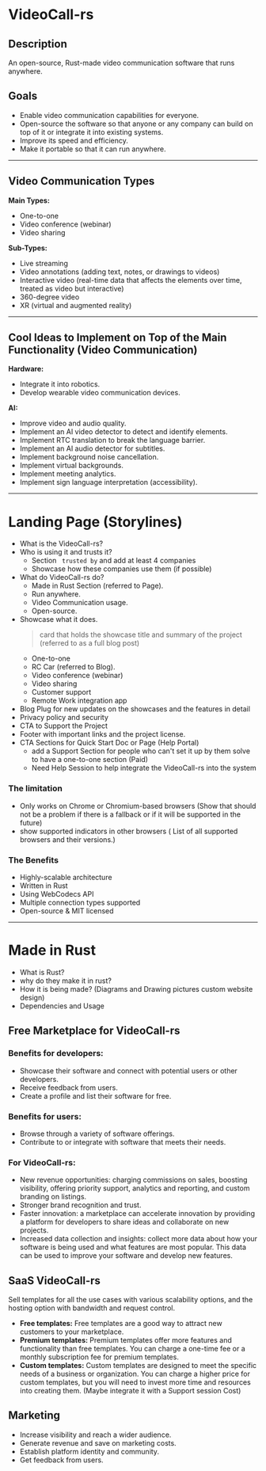 # VideoCall-rs

## Description

An open-source, Rust-made video communication software that runs anywhere.

## Goals

* Enable video communication capabilities for everyone.
* Open-source the software so that anyone or any company can build on top of it or integrate it into existing systems.
* Improve its speed and efficiency.
* Make it portable so that it can run anywhere.

---

## Video Communication Types

**Main Types:**

* One-to-one
* Video conference (webinar)
* Video sharing

**Sub-Types:**

* Live streaming
* Video annotations (adding text, notes, or drawings to videos)
* Interactive video (real-time data that affects the elements over time, treated as video but interactive)
* 360-degree video
* XR (virtual and augmented reality)

---

## Cool Ideas to Implement on Top of the Main Functionality (Video Communication)

**Hardware:**

* Integrate it into robotics.
* Develop wearable video communication devices.

**AI:**

* Improve video and audio quality.
* Implement an AI video detector to detect and identify elements.
* Implement RTC translation to break the language barrier.
* Implement an AI audio detector for subtitles.
* Implement background noise cancellation.
* Implement virtual backgrounds.
* Implement meeting analytics.
* Implement sign language interpretation (accessibility).


---
# Landing Page (Storylines)
- What is the VideoCall-rs?
- Who is using it and trusts it?
    - Section ``` trusted by``` and add at least 4 companies
    - Showcase how these companies use them  (if possible)
- What do VideoCall-rs do?
   - Made in Rust Section (referred to Page).
   - Run anywhere.
   - Video Communication usage.
   - Open-source.
- Showcase what it does.
   > card that holds the showcase title and summary of the project (referred to as a full blog post)
   * One-to-one
   * RC Car (referred to Blog).
   * Video conference (webinar)
   * Video sharing
   * Customer support
   * Remote Work integration app
- Blog Plug for new updates on the showcases and the features in detail
- Privacy policy and security
- CTA to Support the Project
- Footer with important links and the project license.
- CTA Sections for Quick Start Doc or Page (Help Portal)
   - add a Support Section for people who can't set it up by them solve to have a one-to-one section (Paid)
   - Need Help Session to help integrate the VideoCall-rs into the system
### The limitation 
- Only works on Chrome or Chromium-based browsers
  (Show that should not be a problem if there is a fallback or if it will be supported in the future)
- show supported indicators in other browsers ( List of all supported browsers and their versions.)
### The Benefits
- Highly-scalable architecture
- Written in Rust
- Using WebCodecs API
- Multiple connection types supported
- Open-source & MIT licensed
---
# Made in Rust
- What is Rust?
- why do they make it in rust?
- How it is being made? (Diagrams and Drawing pictures custom website design)
- Dependencies and Usage

## Free Marketplace for VideoCall-rs

### Benefits for developers:

* Showcase their software and connect with potential users or other developers.
* Receive feedback from users.
* Create a profile and list their software for free.

### Benefits for users:

* Browse through a variety of software offerings.
* Contribute to or integrate with software that meets their needs.

### For VideoCall-rs:

* New revenue opportunities: charging commissions on sales, boosting visibility, offering priority support, analytics and reporting, and custom branding on listings.
* Stronger brand recognition and trust.
* Faster innovation: a marketplace can accelerate innovation by providing a platform for developers to share ideas and collaborate on new projects.
* Increased data collection and insights: collect more data about how your software is being used and what features are most popular. This data can be used to improve your software and develop new features.

## SaaS VideoCall-rs

Sell templates for all the use cases with various scalability options, and the hosting option with bandwidth and request control.

* **Free templates:** Free templates are a good way to attract new customers to your marketplace.
* **Premium templates:** Premium templates offer more features and functionality than free templates. You can charge a one-time fee or a monthly subscription fee for premium templates.
* **Custom templates:** Custom templates are designed to meet the specific needs of a business or organization. You can charge a higher price for custom templates, but you will need to invest more time and resources into creating them. (Maybe integrate it with a Support session Cost)

## Marketing

* Increase visibility and reach a wider audience.
* Generate revenue and save on marketing costs.
* Establish platform identity and community.
* Get feedback from users.
